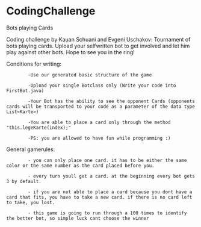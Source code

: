 # CodingChallenge
Bots playing Cards

Coding challenge by Kauan Schuani and Evgeni Uschakov: Tournament of bots playing cards. Upload your selfwritten bot to get involved and let him play against other bots. Hope to see you in the ring!

Conditions for writing: 

            -Use our generated basic structure of the game
            
            -Upload your single Botclass only (Write your code into FirstBot.java)
            
            -Your Bot has the ability to see the opponent Cards (opponents cards will be transported to your code as a parameter of the data type List<Karte>)
            
            -You are able to place a card only through the method "this.legeKarte(index);"
            
            -PS: you are allowed to have fun while programming :)
            
General gamerules: 

            - you can only place one card. it has to be either the same color or the same number as the card placed before you.
            
            - every turn youll get a card. at the beginning every bot gets 3 by default. 
            
            - if you are not able to place a card because you dont have a card that fits, you have to take a new card. if there is no card left to take, you lost.
            
            - this game is going to run through a 100 times to identify the better bot, so simple luck cant choose the winner
